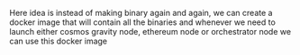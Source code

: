 
 Here idea is instead of making binary again and again, we can create a docker image that will contain all the binaries and whenever we need to launch either cosmos gravity node, ethereum node or orchestrator node we can use this docker image 